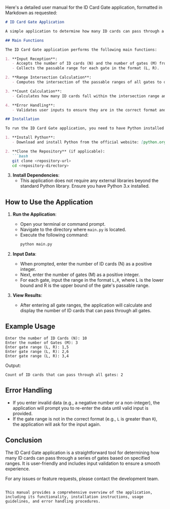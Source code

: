 Here's a detailed user manual for the ID Card Gate application, formatted in Markdown as requested:

```markdown
# ID Card Gate Application

A simple application to determine how many ID cards can pass through a series of gates based on specified ranges.

## Main Functions

The ID Card Gate application performs the following main functions:

1. **Input Reception**: 
   - Accepts the number of ID cards (N) and the number of gates (M) from the user.
   - Collects the passable range for each gate in the format (L, R).

2. **Range Intersection Calculation**:
   - Computes the intersection of the passable ranges of all gates to determine the valid range for ID cards.

3. **Count Calculation**:
   - Calculates how many ID cards fall within the intersection range and outputs this count.

4. **Error Handling**:
   - Validates user inputs to ensure they are in the correct format and provides informative error messages.

## Installation

To run the ID Card Gate application, you need to have Python installed on your system. Follow these steps to set up the environment:

1. **Install Python**: 
   - Download and install Python from the official website: [python.org](https://www.python.org/downloads/).

2. **Clone the Repository** (if applicable):
   ```bash
   git clone <repository-url>
   cd <repository-directory>
   ```

3. **Install Dependencies**: 
   - This application does not require any external libraries beyond the standard Python library. Ensure you have Python 3.x installed.

## How to Use the Application

1. **Run the Application**:
   - Open your terminal or command prompt.
   - Navigate to the directory where `main.py` is located.
   - Execute the following command:
     ```bash
     python main.py
     ```

2. **Input Data**:
   - When prompted, enter the number of ID cards (N) as a positive integer.
   - Next, enter the number of gates (M) as a positive integer.
   - For each gate, input the range in the format `L,R`, where L is the lower bound and R is the upper bound of the gate's passable range.

3. **View Results**:
   - After entering all gate ranges, the application will calculate and display the number of ID cards that can pass through all gates.

## Example Usage

```plaintext
Enter the number of ID Cards (N): 10
Enter the number of Gates (M): 3
Enter gate range (L, R): 1,5
Enter gate range (L, R): 2,6
Enter gate range (L, R): 3,4
```

Output:
```plaintext
Count of ID cards that can pass through all gates: 2
```

## Error Handling

- If you enter invalid data (e.g., a negative number or a non-integer), the application will prompt you to re-enter the data until valid input is provided.
- If the gate range is not in the correct format (e.g., `L` is greater than `R`), the application will ask for the input again.

## Conclusion

The ID Card Gate application is a straightforward tool for determining how many ID cards can pass through a series of gates based on specified ranges. It is user-friendly and includes input validation to ensure a smooth experience.

For any issues or feature requests, please contact the development team.
```

This manual provides a comprehensive overview of the application, including its functionality, installation instructions, usage guidelines, and error handling procedures.